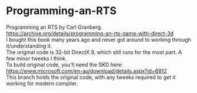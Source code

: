 # Programming-an-RTS
Programming an RTS by Carl Granberg. <br/>
https://archive.org/details/programming-an-rts-game-with-direct-3d <br/>
I bought this book many years ago and never got around to working through it/understanding it. <br/>
The original code is 32-bit DirectX 9, which still runs for the most part. A few minor tweeks I think.<br/>
To build original code, you'll need the SKD here: https://www.microsoft.com/en-au/download/details.aspx?id=6812 <br/>
This branch holds the original code, with any tweeks required to get it working for modern compiler.<br/>

